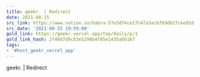 ```yaml
---
title: geekr. | Redirect
date: 2021-08-15
src_link: https://www.notion.so/habra-57e3d74ce17c47a5acbf69db2fcee91d
src_date: '2021-08-15 19:59:00'
gold_link: https://geekr.vercel.app/top/daily/p/1
gold_link_hash: 2f48d7d9cb3e5290b4f85e1435abb167
tags:
- '#host_geekr_vercel_app'
---
```






geekr. | Redirect